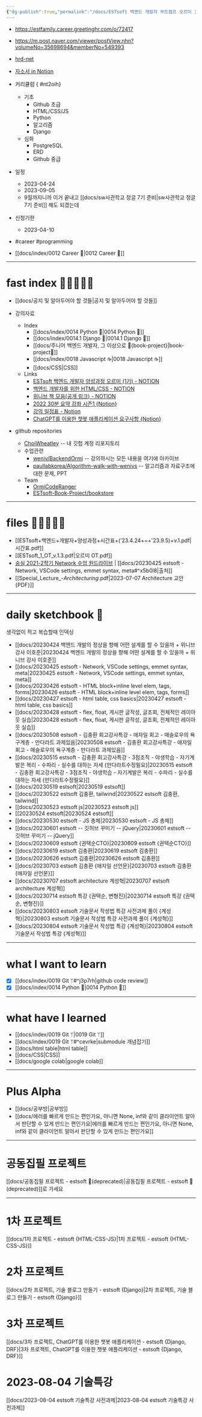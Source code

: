 ```yaml
---
{"dg-publish":true,"permalink":"/docs/ESTsoft 백엔드 개발자 부트캠프 오르미 1기/","title":"ESTsoft 백엔드 개발자 부트캠프 오르미 1기","tags":["career","programming"]}
---
```


- <https://estfamily.career.greetinghr.com/o/72417>
- <https://m.post.naver.com/viewer/postView.nhn?volumeNo=35698694&memberNo=549393>
- [hrd-net](https://www.hrd.go.kr/hrdp/co/pcobo/PCOBO0100P.do?tracseId=AIG20230000412662&tracseTme=1&crseTracseSe=C0061&trainstCstmrId=500035988371#)
- [자소서 in Notion](https://choiwheatley.notion.site/ESTsoft-1-150380ae639947a49738f5e4ec58ed8b)
- 커리큘럼
{ #nt2oih}

	- 기초
		- Github 초급
		- HTML/CSS/JS
		- Python
		- 알고리즘
		- Django
	- 심화
		- PostgreSQL
		- ERD
		- Github 중급
- 일정
	- 2023-04-24
	- 2023-09-05
	- 9월까지니까 이거 끝내고 [[docs/sw사관학교 정글 7기 준비\|sw사관학교 정글 7기 준비]] 해도 되겠는데
- 신청기한
	- 2023-04-10
- #career #programming 
- [[docs/index/0012 Career 💼\|0012 Career 💼]] 

---

# fast index 🔗🔗🔗🔗🔗

- [[docs/공지 및 알아두어야 할 것들\|공지 및 알아두어야 할 것들]] 

- 강의자료
	- Index
		- [[docs/index/0014 Python 🐍\|0014 Python 🐍]]
		- [[docs/index/0014.1 Django 🎈\|0014.1 Django 🎈]]
		- [[docs/주니어 백엔드 개발자, 그 이상으로 🚀{book-project}\|book-project🚀]]
		- [[docs/index/0018 Javascript ☕️\|0018 Javascript ☕️]]
		- [[docs/CSS\|CSS]]
	- Links
		- [ESTsoft 백엔드 개발자 양성과정 오르미 (1기) - NOTION](https://paullabworkspace.notion.site/ESTsoft-1-30a9d734abb446b4a3cacbf0689bde85)
		- [백엔드 개발자를 위한 HTML/CSS - NOTION](https://paullabworkspace.notion.site/HTML-CSS-e59ccad043e84513860c9bf42a7cd49f)
		- [위니브 책 모음(공개 링크) - NOTION](https://paullabworkspace.notion.site/389d35efbd9d442a9618837f79f33413)
		- [2022 30분 요약 강좌 시즌1 {Notion}](https://www.notion.so/2022-30-1-4bc6b655c6054b2db3ad175789ead72b)
		- [강의 일정표 - Notion](https://paullabworkspace.notion.site/d4252404e1114fa588f6f2f2a258f1e4)
		- [ChatGPT를 이용한 챗봇 애플리케이션 요구사항 {Notion}](https://paullabworkspace.notion.site/ChatGPT-1bc750970cef40519e42a9d74404b5cb)

- github repositories
	- [ChoiWheatley](https://github.com/ChoiWheatley?tab=repositories&type=source) -- 내 깃헙 계정 리포지토리 
	- 수업관련
		- [weniv/BackendOrmi](https://github.com/weniv/BackendOrmi/tree/main) -- 강의하시는 모든 내용을 여기에 아카이브
		- [paullabkorea/Algorithm-walk-with-wenivs](https://github.com/paullabkorea/Algorithm-walk-with-wenivs) -- 알고리즘과 자료구조에 대한 문제, PPT
	- Team
		- [OrmiCodeRanger](https://github.com/orgs/OrmiCodeRanger/repositories?type=source)
		- [ESTsoft-Book-Project/bookstore](https://github.com/ESTsoft-Book-Project/bookstore)

---

# files 💾💾💾💾💾

- [[ESTsoft+백엔드+개발자+양성과정+시간표+('23.4.24+~+'23.9.5)+v.1.pdf|시간표.pdf]] 
- [[ESTsoft_1_OT_v.1.3.pdf|오르미 OT.pdf]] 
- [숭실 2021-2학기 Network 수업 원드라이브](https://1drv.ms/f/s!AgE-lhMulmhxg5RBWrSyNkKMQvgsnw?e=8fpSKZ) | [[docs/20230425 estsoft - Network, VSCode settings, emmet syntax, meta#^x5b0l8\|출처]]
- [[Special_Lecture_-_Architecturing_.pdf|2023-07-07 Architecture 교안 {PDF}]]

---

# daily sketchbook 🧾

생각없이 적고 복습할때 인덱싱
- [[docs/20230424 백엔드 개발의 정상을 향해 어떤 설계를 할 수 있을까 + 위니브 강사 이호준\|20230424 백엔드 개발의 정상을 향해 어떤 설계를 할 수 있을까 + 위니브 강사 이호준]]
- [[docs/20230425 estsoft - Network, VSCode settings, emmet syntax, meta\|20230425 estsoft - Network, VSCode settings, emmet syntax, meta]]
- [[docs/20230426 estsoft - HTML block+inline level elem, tags, forms\|20230426 estsoft - HTML block+inline level elem, tags, forms]]
- [[docs/20230427 estsoft - html table, css basics\|20230427 estsoft - html table, css basics]]
- [[docs/20230428 estsoft - flex, float, 게시판 글작성, 글조회, 전체적인 레이아웃 실습\|20230428 estsoft - flex, float, 게시판 글작성, 글조회, 전체적인 레이아웃 실습]]
- [[docs/20230508 estsoft - 김충환 회고강사특강 - 애자일 회고 - 매슬로우의 욕구계층 - 만다라트 과제있음\|20230508 estsoft - 김충환 회고강사특강 - 애자일 회고 - 매슬로우의 욕구계층 - 만다라트 과제있음]]
- [[docs/20230515 estsoft - 김충환 회고강사특강 - 3점조직 - 야생학습 - 자기계발은 복리 - 수파리 - 실수를 대하는 자세 {만다라트수정필요}\|20230515 estsoft - 김충환 회고강사특강 - 3점조직 - 야생학습 - 자기계발은 복리 - 수파리 - 실수를 대하는 자세 {만다라트수정필요}]]
- [[docs/20230519 estsoft\|20230519 estsoft]]
- [[docs/20230522 estsoft 김충환, tailwind\|20230522 estsoft 김충환, tailwind]]
- [[docs/20230523 estsoft js\|20230523 estsoft js]]
- [[20230524 estsoft\|20230524 estsoft]]
- [[docs/20230530 estsoft - JS 총체\|20230530 estsoft - JS 총체]]
- [[docs/20230601 estsoft -- 깃허브 꾸미기 -- jQuery\|20230601 estsoft -- 깃허브 꾸미기 -- jQuery]]
- [[docs/20230609 estsoft {권택순CTO}\|20230609 estsoft {권택순CTO}]]
- [[docs/20230619 estsoft 김충환\|20230619 estsoft 김충환]]
- [[docs/20230626 estsoft 김충환\|20230626 estsoft 김충환]]
- [[docs/20230703 estsoft 김충환 {애자일 선언문}\|20230703 estsoft 김충환 {애자일 선언문}]]
- [[docs/20230707 estsoft architecture 계성혁\|20230707 estsoft architecture 계성혁]]
- [[docs/20230714 estsoft 특강 {권택순, 변형진}\|20230714 estsoft 특강 {권택순, 변형진}]]
- [[docs/20230803 estsoft 기술문서 작성법 특강 사전과제 풀이 {계성혁}\|20230803 estsoft 기술문서 작성법 특강 사전과제 풀이 {계성혁}]]
- [[docs/20230804 estsoft 기술문서 작성법 특강 {계성혁}\|20230804 estsoft 기술문서 작성법 특강 {계성혁}]]
---

# what I want to learn

- [x] [[docs/index/0019 Git ᛘ#^j3p7rh\|github code review]]
- [x] [[docs/index/0014 Python 🐍\|0014 Python 🐍]]

---

# what have I learned

- [[docs/index/0019 Git ᛘ\|0019 Git ᛘ]]
- [[docs/index/0019 Git ᛘ#^cevrke\|submodule 개념잡기]]
- [[docs/html table\|html table]]
- [[docs/CSS\|CSS]]
- [[docs/google colab\|google colab]]

---

# Plus Alpha

- [[docs/공부방\|공부방]]
- [[docs/에러를 빠르게 만드는 편인가요, 아니면 None, inf와 같이 클라이언트 알아서 판단할 수 있게 만드는 편인가요\|에러를 빠르게 만드는 편인가요, 아니면 None, inf와 같이 클라이언트 알아서 판단할 수 있게 만드는 편인가요]]

---

# 공동집필 프로젝트

[[docs/공동집필 프로젝트 - estsoft 📕(deprecated)\|공동집필 프로젝트 - estsoft 📕(deprecated)]]로 가세요

---

# 1차 프로젝트

[[docs/1차 프로젝트 - estsoft {HTML-CSS-JS}\|1차 프로젝트 - estsoft {HTML-CSS-JS}]]

# 2차 프로젝트

[[docs/2차 프로젝트, 기술 블로그 만들기 - estsoft {Django}\|2차 프로젝트, 기술 블로그 만들기 - estsoft {Django}]]

# 3차 프로젝트

[[docs/3차 프로젝트, ChatGPT를 이용한 챗봇 애플리케이션 - estsoft {Django, DRF}\|3차 프로젝트, ChatGPT를 이용한 챗봇 애플리케이션 - estsoft {Django, DRF}]]

# 2023-08-04 기술특강

[[docs/2023-08-04 estsoft 기술특강 사전과제\|2023-08-04 estsoft 기술특강 사전과제]]
